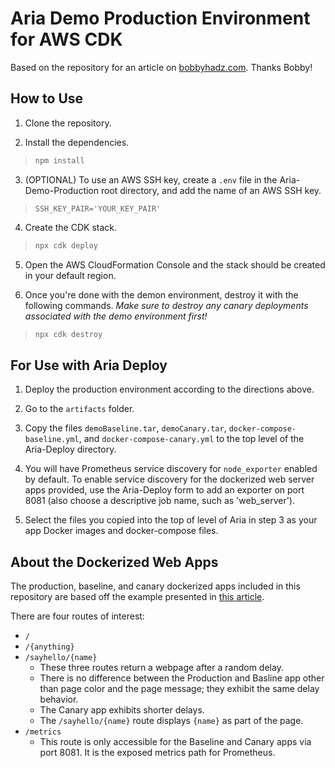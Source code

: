# Aria Demo Production Environment for AWS CDK

Based on the repository for an article on
[bobbyhadz.com](https://bobbyhadz.com/blog/aws-cdk-application-load-balancer). Thanks Bobby!

## How to Use

1. Clone the repository.

2. Install the dependencies.

> ```bash
> npm install
> ```

3. (OPTIONAL) To use an AWS SSH key, create a `.env` file in the Aria-Demo-Production root directory, and add the name of an AWS SSH key.

> ```
> SSH_KEY_PAIR='YOUR_KEY_PAIR'
> ```

4. Create the CDK stack.

> ```bash
> npx cdk deploy
> ```

5. Open the AWS CloudFormation Console and the stack should be created in your
   default region.

6. Once you're done with the demon environment, destroy it with the following commands. *Make sure to destroy any canary deployments associated with the demo environment first!*

> ```bash
> npx cdk destroy
> ```

## For Use with Aria Deploy

1. Deploy the production environment according to the directions above.

2. Go to the `artifacts` folder.

3. Copy the files `demoBaseline.tar`, `demoCanary.tar`, `docker-compose-baseline.yml`, and `docker-compose-canary.yml` to the top level of the Aria-Deploy directory.

4. You will have Prometheus service discovery for `node_exporter` enabled by default. To enable service discovery for the dockerized web server apps provided, use the Aria-Deploy form to add an exporter on port 8081 (also choose a descriptive job name, such as 'web_server'). 

5. Select the files you copied into the top of level of Aria in step 3 as your app Docker images and docker-compose files.


## About the Dockerized Web Apps
The production, baseline, and canary dockerized apps included in this repository are based off the example presented in [this article](https://sysdig.com/blog/golden-signals-kubernetes/).

There are four routes of interest:
- `/`
- `/{anything}`
- `/sayhello/{name}`
  - These three routes return a webpage after a random delay. 
  - There is no difference between the Production and Basline app other than page color and the page message; they exhibit the same delay behavior.
  - The Canary app exhibits shorter delays.
  - The `/sayhello/{name}` route displays `{name}` as part of the page.
- `/metrics`
  - This route is only accessible for the Baseline and Canary apps via port 8081. It is the exposed metrics path for Prometheus.
